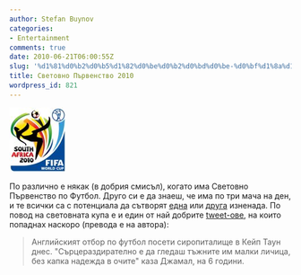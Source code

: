 ```yaml
---
author: Stefan Buynov
categories:
- Entertainment
comments: true
date: 2010-06-21T06:00:55Z
slug: '%d1%81%d0%b2%d0%b5%d1%82%d0%be%d0%b2%d0%bd%d0%be-%d0%bf%d1%8a%d1%80%d0%b2%d0%b5%d0%bd%d1%81%d1%82%d0%b2%d0%be-2010'
title: Световно Първенство 2010
wordpress_id: 821
---
```


[![FIFA World Cup 2010](/images/2010/06/world_cup_2010.jpg)](http://www.fifa.com)

По различно е някак (в добрия смисъл), когато има Световно Първенство по Футбол. Друго си е да знаеш, че има по три мача на ден, и те всички са с потенциала да сътворят [една](http://www.fifa.com/worldcup/matches/round=249722/match=300061464/index.html) или [друга](http://www.fifa.com/worldcup/matches/round=249722/match=300061482/index.html) изненада. По повод на световната купа е и един от най добрите [tweet-ове](http://twitter.com/), на които попаднах наскоро (превода е на автора):


> Английският отбор по футбол посети сиропиталище в Кейп Таун днес. "Сърцераздирателно е да гледаш тъжните им малки личица, без капка надежда в очите" каза Джамал, на 6 години.

